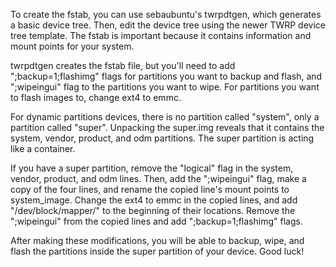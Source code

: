 To create the fstab, you can use sebaubuntu's twrpdtgen, which generates a basic device tree. Then, edit the device tree using the newer TWRP device tree template. The fstab is important because it contains information and mount points for your system.

twrpdtgen creates the fstab file, but you'll need to add ";backup=1;flashimg" flags for partitions you want to backup and flash, and ";wipeingui" flag to the partitions you want to wipe. For partitions you want to flash images to, change ext4 to emmc.

For dynamic partitions devices, there is no partition called "system", only a partition called "super". Unpacking the super.img reveals that it contains the system, vendor, product, and odm partitions. The super partition is acting like a container.

If you have a super partition, remove the "logical" flag in the system, vendor, product, and odm lines. Then, add the ";wipeingui" flag, make a copy of the four lines, and rename the copied line's mount points to system_image. Change the ext4 to emmc in the copied lines, and add "/dev/block/mapper/" to the beginning of their locations. Remove the ";wipeingui" from the copied lines and add ";backup=1;flashimg" flags.

After making these modifications, you will be able to backup, wipe, and flash the partitions inside the super partition of your device. Good luck!


